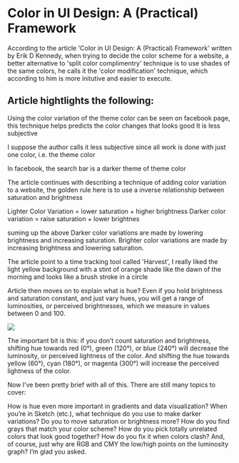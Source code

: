 # Color in UI Design: A (Practical) Framework


According to the article 'Color in UI Design: A (Practical) Framework' written by Erik D Kennedy, when trying to decide the color scheme for a website, a better alternative to 'split color complimentry' technique is to use shades of the same colors, he calls it the 'color modification' technique, which according to him is more initutive and easier to execute. 

## Article hightlights the following:
Using the color variation of the theme color can be seen on facebook page, this technique helps predicts the color changes that looks good
It is less subjective

I suppose the author calls it less subjective since all work is done with just one color, i.e. the theme color

In facebook, the search bar is a darker theme of theme color

The article continues with describing a technique of adding color variation to a website, the golden rule here is to use a inverse relationship between saturation and brightness

Lighter Color Variation = lower saturation + higher brightness
Darker color variation = raise saturation + lower brightnes

suming up the above 
Darker color variations are made by lowering brightness and increasing saturation. Brighter color variations are made by increasing brightness and lowering saturation.

The article point to a time tracking tool called 'Harvest', I really liked the light yellow background with a stint of orange shade like the dawn of the morning and looks like a brush stroke in a circle

Article then moves on to explain what is hue?
Even if you hold brightness and saturation constant, and just vary hues, you will get a range of luminosities, or perceived brightnesses, which we measure in values between 0 and 100.

![](https://miro.medium.com/max/940/1*Ae52-cwRfQ1lTW1JAXZFow.png)

The important bit is this: if you don’t count saturation and brightness, shifting hue towards red (0°), green (120°), or blue (240°) will decrease the luminosity, or perceived lightness of the color. And shifting the hue towards yellow (60°), cyan (180°), or magenta (300°) will increase the perceived lightness of the color.

Now I’ve been pretty brief with all of this. There are still many topics to cover:

How is hue even more important in gradients and data visualization?
When you’re in Sketch (etc.), what technique do you use to make darker variations?
Do you to move saturation or brightness more?
How do you find grays that match your color scheme?
How do you pick totally unrelated colors that look good together?
How do you fix it when colors clash?
And, of course, just why are RGB and CMY the low/high points on the luminosity graph?
I’m glad you asked.

